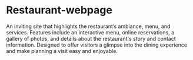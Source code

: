 # Restaurant-webpage
An inviting site that highlights the restaurant’s ambiance, menu, and services. Features include an interactive menu, online reservations, a gallery of photos, and details about the restaurant's story and contact information. Designed to offer visitors a glimpse into the dining experience and make planning a visit easy and enjoyable.
